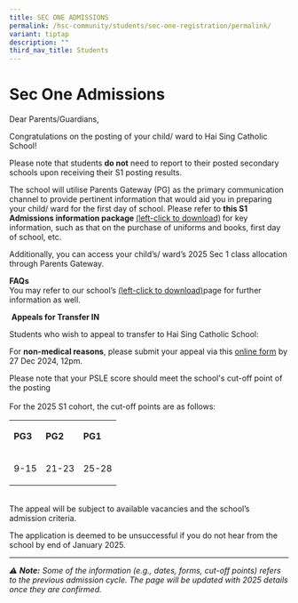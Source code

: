 ```yaml
---
title: SEC ONE ADMISSIONS
permalink: /hsc-community/students/sec-one-registration/permalink/
variant: tiptap
description: ""
third_nav_title: Students
---
```

<h1><strong>Sec One Admissions</strong></h1>
<p>Dear Parents/Guardians,</p>
<p>Congratulations on the posting of your child/ ward to Hai Sing Catholic
School!</p>
<p>Please note that students <strong>do not</strong> need to report to their
posted secondary schools upon receiving their S1 posting results.</p>
<p>The school will utilise Parents Gateway (PG) as the primary communication
channel to provide pertinent information that would aid you in preparing
your child/ ward for the first day of school. Please refer to <strong>this S1 Admissions information package </strong>
<a href="https://drive.google.com/file/d/19d474LSuPqvInhwaoii1AkObhZSLZIom/view?usp=sharing" rel="noopener nofollow" target="_blank">(left-click to download)</a><strong> </strong>for key information, such
as that on the purchase of uniforms and books, first day of school, etc.&nbsp;</p>
<p>Additionally, you can access your child’s/ ward’s 2025 Sec 1 class allocation
through Parents Gateway.&nbsp;</p>
<p><strong>FAQs</strong>
<br>You may refer to our school’s <a href="https://drive.google.com/file/d/1Rc29C-5oHc8VaubPJK_SBps8jiBa9vnJ/view?usp=sharing" rel="noopener nofollow" target="_blank">(left-click to download)</a>page
for further information as well.</p>
<p>&nbsp;<strong>Appeals for Transfer IN</strong>
</p>
<p>Students who wish to appeal to transfer to Hai Sing Catholic School:</p>
<p>For <strong>non-medical reasons</strong>, please submit your appeal via
this <a href="https://form.gov.sg/6191e66b57be1c00123b5cb5" rel="noopener noreferrer nofollow" target="_blank">online form</a> by
27 Dec 2024, 12pm.</p>
<p></p>
<p>Please note that your PSLE score should meet the school's cut-off point
of the posting
<br>
<br>For the 2025 S1 cohort, the cut-off points are as follows:</p>
<p></p>
<table style="minWidth: 75px">
<colgroup>
<col>
<col>
<col>
</colgroup>
<tbody>
<tr>
<td rowspan="1" colspan="1">
<p><strong>PG3</strong>
</p>
</td>
<td rowspan="1" colspan="1">
<p><strong>PG2</strong>
</p>
</td>
<td rowspan="1" colspan="1">
<p><strong>PG1</strong>
</p>
</td>
</tr>
<tr>
<td rowspan="1" colspan="1">
<p>9-15</p>
</td>
<td rowspan="1" colspan="1">
<p>21-23</p>
</td>
<td rowspan="1" colspan="1">
<p>25-28</p>
</td>
</tr>
</tbody>
</table>
<p>
<br>The appeal will be subject to available vacancies and the school’s admission
criteria.</p>
<p>The application is deemed to be unsuccessful if you do not hear from the
school by end of January 2025.&nbsp;</p>
<hr>
<p><em>⚠️ </em><strong><em>Note:</em></strong><em> Some of the information (e.g., dates, forms, cut-off points) refers to the previous admission cycle. The page will be updated with 2025 details once they are confirmed.</em>
</p>
<p></p>